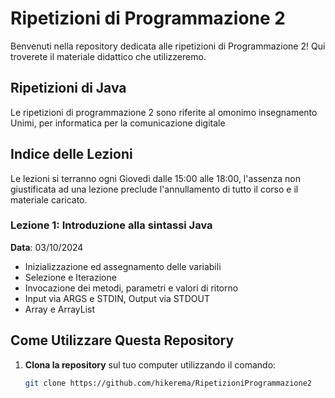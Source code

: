 # Ripetizioni di Programmazione 2

Benvenuti nella repository dedicata alle ripetizioni di Programmazione 2!
Qui troverete il materiale didattico che utilizzeremo.

## Ripetizioni di Java
Le ripetizioni di programmazione 2 sono riferite al omonimo insegnamento Unimi, per informatica per la comunicazione digitale

## Indice delle Lezioni
Le lezioni si terranno ogni Giovedì dalle 15:00 alle 18:00, l'assenza non giustificata ad una lezione preclude l'annullamento di tutto il corso e il materiale caricato.

### Lezione 1: Introduzione alla sintassi Java
**Data**: 03/10/2024

* Inizializzazione ed assegnamento delle variabili
* Selezione e Iterazione
* Invocazione dei metodi, parametri e valori di ritorno
* Input via ARGS e STDIN, Output via STDOUT
* Array e ArrayList

## Come Utilizzare Questa Repository

1. **Clona la repository** sul tuo computer utilizzando il comando:
   ```bash
   git clone https://github.com/hikerema/RipetizioniProgrammazione2
